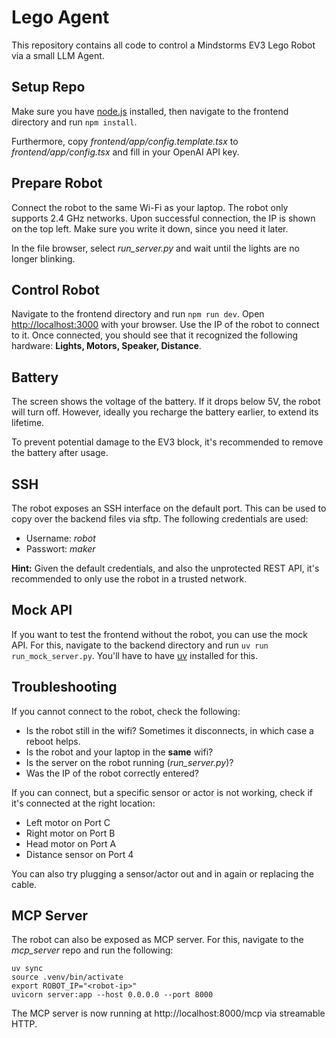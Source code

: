 # Lego Agent

This repository contains all code to control a Mindstorms EV3 Lego Robot via a small LLM Agent.

## Setup Repo

Make sure you have [node.js](https://nodejs.org/) installed, then navigate to the frontend directory and run `npm install`.

Furthermore, copy _frontend/app/config.template.tsx_ to _frontend/app/config.tsx_ and fill in your OpenAI API key.

## Prepare Robot

Connect the robot to the same Wi-Fi as your laptop. The robot only supports 2.4 GHz networks.
Upon successful connection, the IP is shown on the top left. Make sure you write it down, since you need it later.

In the file browser, select _run_server.py_ and wait until the lights are no longer blinking. 

## Control Robot

Navigate to the frontend directory and run `npm run dev`.
Open [http://localhost:3000](http://localhost:3000) with your browser.
Use the IP of the robot to connect to it.
Once connected, you should see that it recognized the following hardware: **Lights, Motors, Speaker, Distance**.

## Battery

The screen shows the voltage of the battery.
If it drops below 5V, the robot will turn off.
However, ideally you recharge the battery earlier, to extend its lifetime.

To prevent potential damage to the EV3 block, it's recommended to remove the battery after usage.

## SSH

The robot exposes an SSH interface on the default port.
This can be used to copy over the backend files via sftp.
The following credentials are used:

- Username: _robot_
- Passwort: _maker_

**Hint:** Given the default credentials, and also the unprotected REST API, it's recommended to only use the robot in a trusted network.

## Mock API

If you want to test the frontend without the robot, you can use the mock API.
For this, navigate to the backend directory and run `uv run run_mock_server.py`.
You'll have to have [uv](https://docs.astral.sh/uv/) installed for this.

## Troubleshooting

If you cannot connect to the robot, check the following:

- Is the robot still in the wifi? Sometimes it disconnects, in which case a reboot helps.
- Is the robot and your laptop in the __same__ wifi?
- Is the server on the robot running (_run_server.py_)?
- Was the IP of the robot correctly entered?

If you can connect, but a specific sensor or actor is not working, check if it's connected at the right location:

- Left motor on Port C
- Right motor on Port B
- Head motor on Port A
- Distance sensor on Port 4

You can also try plugging a sensor/actor out and in again or replacing the cable.

## MCP Server

The robot can also be exposed as MCP server. For this, navigate to the _mcp_server_ repo and run the following:

```
uv sync
source .venv/bin/activate
export ROBOT_IP="<robot-ip>"
uvicorn server:app --host 0.0.0.0 --port 8000
```

The MCP server is now running at http://localhost:8000/mcp via streamable HTTP.
